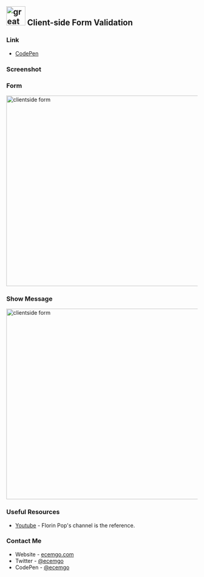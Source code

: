 ## <img src="https://user-images.githubusercontent.com/13468728/233831804-0f5c7ee5-d654-4c13-9c77-a5bd6dc4fe74.jpg" title="great tricks" alt="great tricks" width="50" height="50"/> Client-side Form Validation

### Link

- [CodePen](https://codepen.io/ecemgo/pen/vYVWKXG)

### Screenshot

<div align="left">
<h3 align="left">Form</h3>
<img src="https://github.com/ecemgo/mini-samples-great-tricks/assets/13468728/1d5ef77a-62eb-4fda-bb11-ab8cb997b7f8" title="clientside form" alt="clientside form" width="800" height="500"/>
<h3 align="left">Show Message</h3>
<img src="https://github.com/ecemgo/mini-samples-great-tricks/assets/13468728/a453eeb9-ecfc-4c2b-8441-907baf1ac3c8" title="clientside form" alt="clientside form" width="800" height="500"/>
</div>

### Useful Resources

- [Youtube](https://www.youtube.com/watch?v=rsd4FNGTRBw) - Florin Pop's channel is the reference.

### Contact Me

- Website - [ecemgo.com](https://www.ecemgo.com/)
- Twitter - [@ecemgo](https://twitter.com/ecemgo)
- CodePen - [@ecemgo](https://codepen.io/ecemgo)
